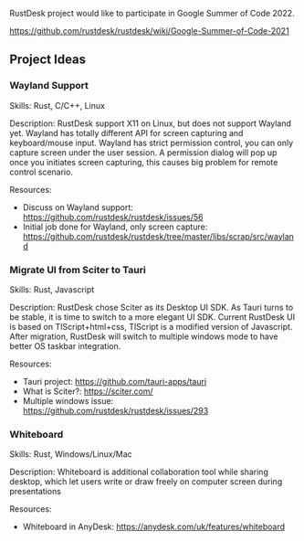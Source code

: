 RustDesk project would like to participate in Google Summer of Code 2022.

https://github.com/rustdesk/rustdesk/wiki/Google-Summer-of-Code-2021

## Project Ideas

### Wayland Support

Skills: Rust, C/C++, Linux

Description:
RustDesk support X11 on Linux, but does not support Wayland yet. Wayland has totally different API for screen capturing and keyboard/mouse input. Wayland has strict permission control, you can only capture screen under the user session. A permission dialog will pop up once you initiates screen capturing, this causes big problem for remote control scenario.

Resources:
 - Discuss on Wayland support: https://github.com/rustdesk/rustdesk/issues/56
 - Initial job done for Wayland, only screen capture: https://github.com/rustdesk/rustdesk/tree/master/libs/scrap/src/wayland

### Migrate UI from Sciter to Tauri

Skills: Rust, Javascript

Description:
RustDesk chose Sciter as its Desktop UI SDK. As Tauri turns to be stable, it is time to switch to a more elegant UI SDK. Current RustDesk UI is based on TIScript+html+css, TIScript is a modified version of Javascript. After migration, RustDesk will switch to multiple windows mode to have better OS taskbar integration.

Resources:
 - Tauri project: https://github.com/tauri-apps/tauri
 - What is Sciter?: https://sciter.com/
 - Multiple windows issue: https://github.com/rustdesk/rustdesk/issues/293

### Whiteboard

Skills: Rust, Windows/Linux/Mac

Description: Whiteboard is additional collaboration tool while sharing desktop, which let users write or draw freely on computer screen during presentations

Resources:
 - Whiteboard in AnyDesk: https://anydesk.com/uk/features/whiteboard

